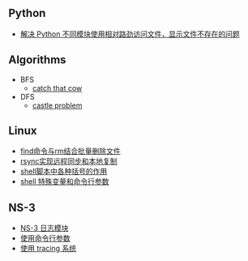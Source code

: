## Python

- [解决 Python 不同模块使用相对路劲访问文件，显示文件不存在的问题](./python/relative_path_problem)



## Algorithms

- BFS
  - [catch that cow](./algorithms/BFS/catch_that_cow)
- DFS
  - [castle problem](./algorithms/DFS/castle_problem)



## Linux

- [find命令与rm结合批量删除文件](./linux/find_rm)
- [rsync实现远程同步和本地复制](./linux/rsync)
- [shell脚本中各种括号的作用](./linux/shell_brackets)
- [shell 特殊变量和命令行参数](./linux/shell_specialvariable_CL)



## NS-3

- [NS-3 日志模块](./NS-3/NS-3_Logging_Module)
- [使用命令行参数](./NS-3/Using_Command_Line_Arguments)
- [使用 tracing 系统](./NS-3/Using_the_Tracing_System)